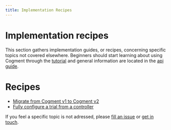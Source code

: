 ```yaml
---
title: Implementation Recipes
---
```


# Implementation recipes

This section gathers implementation guides, or recipes, concerning specific topics not covered elsewhere. Beginners should start learning about using Cogment through the [tutorial](../tutorial/index.md) and general information are located in the [api guide](../../cogment/cogment-api-guide.mdx).

# Recipes

-   [Migrate from Cogment v1 to Cogment v2](./v2-migration-guide.md)
-   [Fully configure a trial from a controller](./configure-trial-from-controller.md)

If you feel a specific topic is not adressed, please [fill an issue](https://github.com/cogment/cogment-doc/issues/new/choose) or [get in touch](../../support/community-channels.md).
